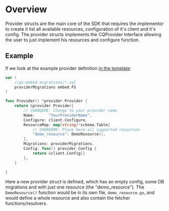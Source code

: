 # Overview

Provider structs are the main core of the SDK that requires the implementor to create it list all available resources, configuration of it's client and it's config. The provider structs implements the CQProvider Interface allowing the user to just implement his resources and configure function.

## Example

If we look at the example provider definition [in the template](https://github.com/cloudquery/cq-provider-template/blob/main/resources/provider.go):

```go
var (
	//go:embed migrations/*.sql
	providerMigrations embed.FS
)

func Provider() *provider.Provider {
	return &provider.Provider{
		// CHANGEME: Change to your provider name
		Name:      "YourProviderName",
		Configure: client.Configure,
		ResourceMap: map[string]*schema.Table{
			// CHANGEME: Place here all supported resources
			"demo_resource": DemoResource(),
		},
		Migrations: providerMigrations,
		Config: func() provider.Config {
			return &client.Config{}
		},
	}

}
```

Here a new provider struct is defined, which has an empty config, some DB migrations and with just one resource (the "demo_resource").
The `DemoResource()` function would be in its own file, `demo_resource.go`, and would define a whole resource and also contain the fetcher functions/resolvers.
